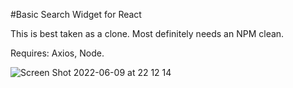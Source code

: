 #Basic Search Widget for React


This is best taken as a clone. Most definitely needs an NPM clean.

Requires: 
Axios, Node.


![Screen Shot 2022-06-09 at 22 12 14](https://user-images.githubusercontent.com/41722860/172823472-89300756-9d63-4451-99a5-f28d8dcd16e2.png)
